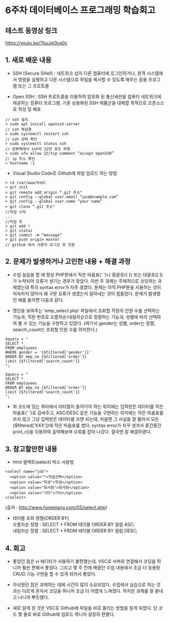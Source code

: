 # 6주차 데이터베이스 프로그래밍 학습회고


## 테스트 동영상 링크
https://youtu.be/7buJql3yq0c


## 1. 새로 배운 내용
  * SSH (Secure SHell) : 네트워크 상의 다른 컴퓨터에 로그인하거나, 원격 시스템에서 명령을 실행하고 다른 시스템으로 파일을 복사할 수 있도록 해주는 응용 프로그램 또는 그 프로토콜

  * Open SSH : SSH 프로토콜을 이용하여 암호화 된 통신세션을 컴퓨터 네트워크에 제공하는 컴퓨터 프로그램. 기존 상용화된 SSH 제품군을 대체할 목적으로 오픈소스로 작성 및 배포
  ```
  // ssh 설치
  > sudo apt install openssh-server
  // ssh 재실행
  > sudo systemctl restart ssh
  // ssh 상태 확인
  > sudo systemctl status ssh
  // 방화벽에서 ssh의 22번 포트 허용
  > sudo ufw allow 22/tcp comment “accept openSSH”
  // ip 주소 확인
  > hostname -I
  ```

  * Visual Studio Code로 Github에 파일 업로드 하는 방법
  ```
  > cd /var/www/html
  > git init
  > git remote add origin “.git 주소"
  > git config --global user.email “you@example.com”
  > git config --global user.name “your name”
  > git clone “.git 주소"
  //작업 시작
  ...
  //작업 후
  > git add *
  > git status
  > git commit -m “message”
  > git push origin master
  // github 에서 사용자 로그인 후 인증
  ```

## 2. 문제가 발생하거나 고민한 내용 + 해결 과정
  * 수업 실습을 할 때 항상 PHP문에서 작은 따옴표(' ')나 중괄호({ }) 또는 대괄호([ ])가 누락되어 오류가 생기는 경우가 잦았다. 이번 주 과제는 주체적으로 코딩하는 과제였는데 특히 syntax error가 자주 생겼다. 문제는 아직 PHP문을 사용하는 것이 익숙하지 않아서 왜 구문 오류가 생겼는지 알아내는 것이 힘들었다. 문제가 발생했던 예를 들자면 다음과 같다.

  * 명단을 보여주는 'emp_select.php' 파일에서 조회할 직원의 인원 수를 선택하는 기능과, 직원 번호로 오름차순/내림차순으로 정렬하는 기능과, 성별에 따라 선택하여 볼 수 있는 기능을 구현하고 있었다. (여기서 gender는 성별, order는 정렬, search_count는 조회할 인원 수를 의미한다.)

  ```
  $query = "
  SELECT * 
  FROM employees 
  WHERE gender = '{$filtered['gender']}' 
  ORDER BY emp_no {$filtered['order']} 
  limit {$filtered['search_count']}
  ";

  $query = "
  SELECT * 
  FROM employees 
  ORDER BY emp_no {$filtered['order']} 
  limit {$filtered['search_count']}
  ";
  ```

  * 위 코드에 있는 쿼리에서 리터럴이 들어가야 하는 위치에는 입력받은 데이터를 작은 따옴표(' ')로 감싸주고, ASC/DESC 같은 기능을 구현하는 위치에는 작은 따옴표를 쓰지 않고 그냥 입력받은 데이터를 쓰면 되는데, 처음엔 그 사실을 잘 몰라서 모든 {$filtered['XXX']}에 작은 따옴표를 썼다. syntax error가 자꾸 생겨서 중간중간 print_r()을 이용하여 출력해보며 오류를 잡아 나갔다. 결국엔 잘 해결하였다.


## 3. 참고할만한 내용
  * html 셀렉트(select) 박스 사용법
  ```
  <select name="job">
    <option value="">직업선택</option>
    <option value="학생">학생</option>
    <option value="회사원">회사원</option>
    <option value="기타">기타</option>
  </select>
  ```
  (출처 : http://www.homejjang.com/05/select.php)

  * 테이블 조회 정렬(ORDER BY)<br>
  오름차순 정렬 : SELECT * FROM 테이블 ORDER BY 컬럼 ASC;<br>
  내림차순 정렬 : SELECT * FROM 테이블 ORDER BY 컬럼 DESC;


## 4. 회고
  * 좋았던 점은 vi 에디터가 사용하기 불편했는데, VSC로 서버와 연결해서 코딩을 하니까 훨씬 편해서 좋았다. 그리고 몇 주 전에 배웠던 수업 내용에서 조금 더 응용된 CRUD 기능 구현을 할 수 있게 되어서 좋았다.

  * 아쉬웠던 점은 과제하는 데에 시간이 많이 소요되었다. 수업에서 실습으로 하는 것과는 다르게 혼자서 코딩을 하니까 조금 더 어렵게 느껴졌다. 하지만 과제를 잘 끝내고 나니까 뿌듯했다.

  * 새로 알게 된 것은 VSC로 Github에 파일을 바로 올리는 방법을 알게 되었다. 단 코드 몇 줄로 바로 Github에 업로드 하니까 굉장히 편했다.
